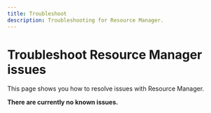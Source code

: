 ```yaml
---
title: Troubleshoot
description: Troubleshooting for Resource Manager.
---
```


# Troubleshoot Resource Manager issues

This page shows you how to resolve issues with Resource Manager.

**There are currently no known issues.**
